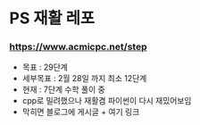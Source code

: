# PS 재활 레포
### https://www.acmicpc.net/step
- 목표 : 29단계
- 세부목표 : 2월 28일 까지 최소 12단계
- 현재 : 7단계 수학 풀이 중
- cpp로 밀려했으나 재활겸 파이썬이 다시 재밌어보임
- 막히면 블로그에 게시글 + 여기 링크
